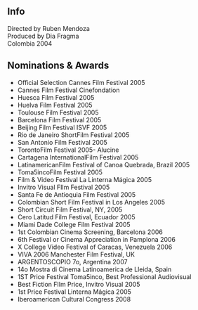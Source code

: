 ## Info

Directed by Ruben Mendoza  
Produced by Dia Fragma  
Colombia 2004

## Nominations & Awards

- Official Selection Cannes Film Festival 2005  
- Cannes Film Festival Cinefondation  
- Huesca Film Festival 2005  
- Huelva Film Festival 2005  
- Toulouse Film Festival 2005  
- Barcelona Film Festival 2005  
- Beijing Film Festival ISVF 2005  
- Rio de Janeiro ShortFilm Festival 2005  
- San Antonio Film Festival 2005  
- TorontoFilm Festival 2005- Alucine  
- Cartagena InternationalFilm Festival 2005  
- LatinamericanFilm Festival of Canoa Quebrada, Brazil 2005  
- Toma5incoFilm Festival 2005  
- Film & Video Festival La Linterna Mágica 2005  
- Invitro Visual FIlm Festival 2005  
- Santa Fe de Antioquia Film Festival 2005  
- Colombian Short Film Festival in Los Angeles 2005  
- Short Circuit Film Festival, NY, 2005  
- Cero Latitud Film Festival, Ecuador 2005  
- Miami Dade College Film Festival 2005  
- 1st Colombian Cinema Screening, Barcelona 2006  
- 6th Festival or Cinema Appreciation in Pamplona 2006  
- X College Video Festival of Caracas, Venezuela 2006  
- VIVA 2006 Manchester Film Festival, UK  
- ARGENTOSCOPIO 7o, Argentina 2007  
- 14o Mostra di Cinema Latinoamerica de Lleida, Spain  
- 1ST Price Festival Toma5inco, Best Professional Audiovisual  
- Best Fiction FIlm Price, Invitro Visual 2005  
- 1st Price Festival Linterna Mágica 2005  
- Iberoamerican Cultural Congress 2008  
